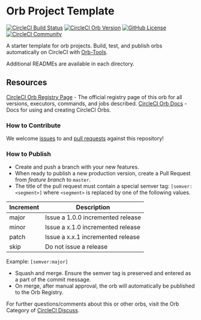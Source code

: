 # Orb Project Template

[![CircleCI Build Status](https://circleci.com/gh/kieran-osgood/update-git-tags-orb.svg?style=shield "CircleCI Build Status")](https://circleci.com/gh/kieran-osgood/update-git-tags-orb) [![CircleCI Orb Version](https://badges.circleci.com/orbs/kieran-osgood/update-git-tags-orb.svg)](https://circleci.com/orbs/registry/orb/kieran-osgood/update-git-tags-orb) [![GitHub License](https://img.shields.io/badge/license-MIT-lightgrey.svg)](https://raw.githubusercontent.com/kieran-osgood/update-git-tags-orb/master/LICENSE) [![CircleCI Community](https://img.shields.io/badge/community-CircleCI%20Discuss-343434.svg)](https://discuss.circleci.com/c/ecosystem/orbs)



A starter template for orb projects. Build, test, and publish orbs automatically on CircleCI with [Orb-Tools](https://circleci.com/orbs/registry/orb/circleci/orb-tools).

Additional READMEs are available in each directory.



## Resources

[CircleCI Orb Registry Page](https://circleci.com/orbs/registry/orb/kieran-osgood/update-git-tags-orb) - The official registry page of this orb for all versions, executors, commands, and jobs described.
[CircleCI Orb Docs](https://circleci.com/docs/2.0/orb-intro/#section=configuration) - Docs for using and creating CircleCI Orbs.

### How to Contribute

We welcome [issues](https://github.com/kieran-osgood/update-git-tags-orb/issues) to and [pull requests](https://github.com/kieran-osgood/update-git-tags-orb/pulls) against this repository!

### How to Publish
* Create and push a branch with your new features.
* When ready to publish a new production version, create a Pull Request from _feature branch_ to `master`.
* The title of the pull request must contain a special semver tag: `[semver:<segment>]` where `<segment>` is replaced by one of the following values.

| Increment | Description|
| ----------| -----------|
| major     | Issue a 1.0.0 incremented release|
| minor     | Issue a x.1.0 incremented release|
| patch     | Issue a x.x.1 incremented release|
| skip      | Do not issue a release|

Example: `[semver:major]`

* Squash and merge. Ensure the semver tag is preserved and entered as a part of the commit message.
* On merge, after manual approval, the orb will automatically be published to the Orb Registry.


For further questions/comments about this or other orbs, visit the Orb Category of [CircleCI Discuss](https://discuss.circleci.com/c/orbs).

